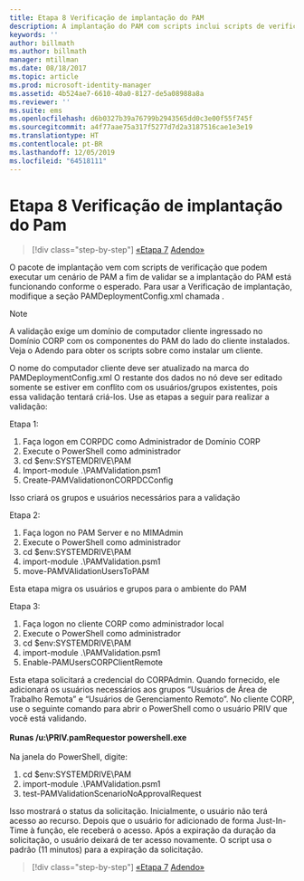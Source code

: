```yaml
---
title: Etapa 8 Verificação de implantação do PAM
description: A implantação do PAM com scripts inclui scripts de verificação que podem executar um cenário de PAM a fim de validar se a implantação do PAM está funcionando conforme o esperado.
keywords: ''
author: billmath
ms.author: billmath
manager: mtillman
ms.date: 08/18/2017
ms.topic: article
ms.prod: microsoft-identity-manager
ms.assetid: 4b524ae7-6610-40a0-8127-de5a08988a8a
ms.reviewer: ''
ms.suite: ems
ms.openlocfilehash: d6b0327b39a76799b2943565dd0c3e00f55f745f
ms.sourcegitcommit: a4f77aae75a317f5277d7d2a3187516cae1e3e19
ms.translationtype: HT
ms.contentlocale: pt-BR
ms.lasthandoff: 12/05/2019
ms.locfileid: "64518111"
---
```

# <a name="step-8-pam-deployment-verification"></a>Etapa 8 Verificação de implantação do Pam

> [!div class="step-by-step"]
> [«Etapa 7](sp1-step7-setup-sidhistory-sidfiltering.md)
> [Adendo»](sp1-pam-deployment-addendum.md)

O pacote de implantação vem com scripts de verificação que podem executar um cenário de PAM a fim de validar se a implantação do PAM está funcionando conforme o esperado.
Para usar a Verificação de implantação, modifique a seção PAMDeploymentConfig.xml chamada <PamValidation/>.

>[!NOTE]
>A validação exige um domínio de computador cliente ingressado no Domínio CORP com os componentes do PAM do lado do cliente instalados. Veja o Adendo para obter os scripts sobre como instalar um cliente.

O nome do computador cliente deve ser atualizado na marca <PAMValidationClient/> do PAMDeploymentConfig.xml O restante dos dados no nó <PAMValidation/> deve ser editado somente se estiver em conflito com os usuários/grupos existentes, pois essa validação tentará criá-los.
Use as etapas a seguir para realizar a validação:

Etapa 1:

1. Faça logon em CORPDC como Administrador de Domínio CORP
2. Execute o PowerShell como administrador
3. cd $env:SYSTEMDRIVE\PAM
4. Import-module .\PAMValidation.psm1
5. Create-PAMValidationonCORPDCConfig

Isso criará os grupos e usuários necessários para a validação

Etapa 2:

1. Faça logon no PAM Server e no MIMAdmin
2. Execute o PowerShell como administrador
3. cd $env:SYSTEMDRIVE\PAM
4. import-module .\PAMValidation.psm1
5. move-PAMVAlidationUsersToPAM

Esta etapa migra os usuários e grupos para o ambiente do PAM

Etapa 3:

1. Faça logon no cliente CORP como administrador local
2. Execute o PowerShell como administrador
3. cd $env:SYSTEMDRIVE\PAM
4. import-module .\PAMValidation.psm1
5. Enable-PAMUsersCORPClientRemote


Esta etapa solicitará a credencial do CORPAdmin. Quando fornecido, ele adicionará os usuários necessários aos grupos “Usuários de Área de Trabalho Remota” e “Usuários de Gerenciamento Remoto”.
No cliente CORP, use o seguinte comando para abrir o PowerShell como o usuário PRIV que você está validando. </br></br>
**Runas /u:<PRIV domain>\PRIV.pamRequestor powershell.exe**  </br></br>
Na janela do PowerShell, digite:

1. cd $env:SYSTEMDRIVE\PAM
2. import-module .\PAMValidation.psm1
3. test-PAMValidationScenarioNoApprovalRequest


  Isso mostrará o status da solicitação.
  Inicialmente, o usuário não terá acesso ao recurso. Depois que o usuário for adicionado de forma Just-In-Time à função, ele receberá o acesso. Após a expiração da duração da solicitação, o usuário deixará de ter acesso novamente.
  O script usa o padrão (11 minutos) para a expiração da solicitação.

> [!div class="step-by-step"]
> [«Etapa 7](sp1-step7-setup-sidhistory-sidfiltering.md)
> [Adendo»](sp1-pam-deployment-addendum.md)
